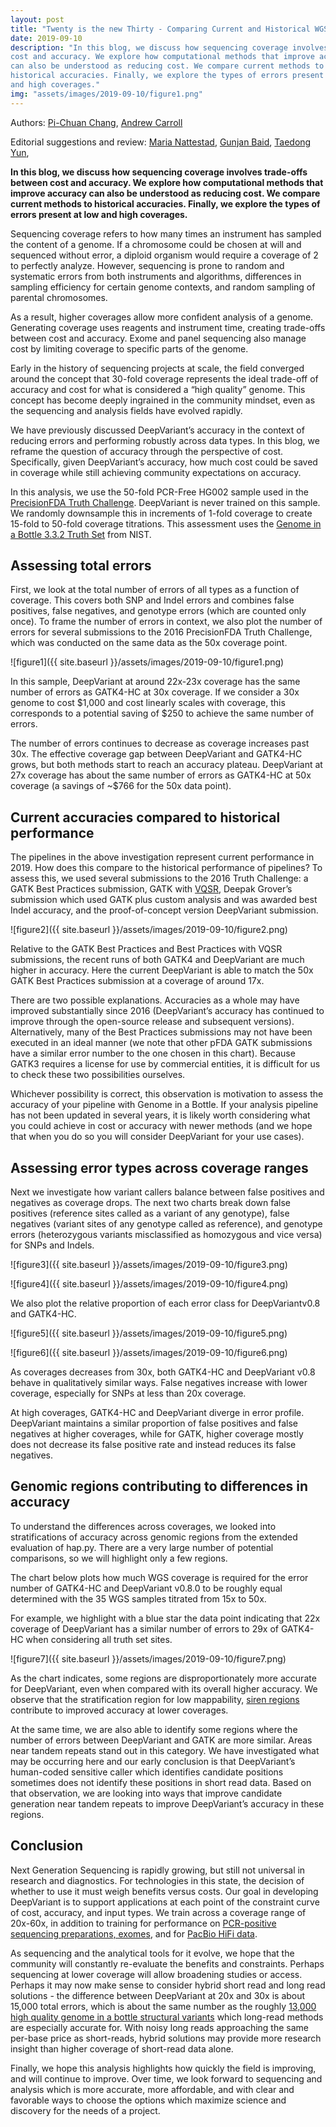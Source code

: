 ```yaml
---
layout: post
title: "Twenty is the new Thirty - Comparing Current and Historical WGS Accuracy Across Coverage"
date: 2019-09-10
description: "In this blog, we discuss how sequencing coverage involves trade-offs between
cost and accuracy. We explore how computational methods that improve accuracy
can also be understood as reducing cost. We compare current methods to
historical accuracies. Finally, we explore the types of errors present at low
and high coverages."
img: "assets/images/2019-09-10/figure1.png"
---
```


Authors:
[Pi-Chuan Chang](https://ai.google/research/people/author39216),
[Andrew Carroll](https://www.researchgate.net/profile/Andrew_Carroll6)

Editorial suggestions and review:
[Maria Nattestad](https://scholar.google.com/citations?user=zuw2scAAAAAJ&hl=en&oi=ao),
[Gunjan Baid](https://ai.google/research/people/GunjanBaid),
[Taedong Yun](https://scholar.google.com/citations?user=KljLQpUAAAAJ&hl=en),

**In this blog, we discuss how sequencing coverage involves trade-offs between
cost and accuracy. We explore how computational methods that improve accuracy
can also be understood as reducing cost. We compare current methods to
historical accuracies. Finally, we explore the types of errors present at low
and high coverages.**

Sequencing coverage refers to how many times an instrument has sampled the
content of a genome. If a chromosome could be chosen at will and sequenced
without error, a diploid organism would require a coverage of 2 to perfectly
analyze. However, sequencing is prone to random and systematic errors from both
instruments and algorithms, differences in sampling efficiency for certain
genome contexts, and random sampling of parental chromosomes.

As a result, higher coverages allow more confident analysis of a genome.
Generating coverage uses reagents and instrument time, creating trade-offs
between cost and accuracy. Exome and panel sequencing also manage cost by
limiting coverage to specific parts of the genome.

Early in the history of sequencing projects at scale, the field converged around
the concept that 30-fold coverage represents the ideal trade-off of accuracy and
cost for what is considered a “high quality” genome. This concept has become
deeply ingrained in the community mindset, even as the sequencing and analysis
fields have evolved rapidly.

We have previously discussed DeepVariant’s accuracy in the context of reducing
errors and performing robustly across data types. In this blog, we reframe the
question of accuracy through the perspective of cost. Specifically, given
DeepVariant’s accuracy, how much cost could be saved in coverage while still
achieving community expectations on accuracy.

In this analysis, we use the 50-fold PCR-Free HG002 sample used in the
[PrecisionFDA Truth Challenge](https://precision.fda.gov/challenges/truth/results).
DeepVariant is never trained on this sample. We randomly downsample this in
increments of 1-fold coverage to create 15-fold to 50-fold coverage titrations.
This assessment uses the
[Genome in a Bottle 3.3.2 Truth Set](https://jimb.stanford.edu/giab) from NIST.

## Assessing total errors

First, we look at the total number of errors of all types as a function of
coverage. This covers both SNP and Indel errors and combines false positives,
false negatives, and genotype errors (which are counted only once). To frame the
number of errors in context, we also plot the number of errors for several
submissions to the 2016 PrecisionFDA Truth Challenge, which was conducted on the
same data as the 50x coverage point.

![figure1]({{ site.baseurl }}/assets/images/2019-09-10/figure1.png)

In this sample, DeepVariant at around 22x-23x coverage has the same number of
errors as GATK4-HC at 30x coverage. If we consider a 30x genome to cost $1,000
and cost linearly scales with coverage, this corresponds to a potential saving
of $250 to achieve the same number of errors.

The number of errors continues to decrease as coverage increases past 30x. The
effective coverage gap between DeepVariant and GATK4-HC grows, but both methods
start to reach an accuracy plateau. DeepVariant at 27x coverage has about the
same number of errors as GATK4-HC at 50x coverage (a savings of ~$766 for the
50x data point).

## Current accuracies compared to historical performance

The pipelines in the above investigation represent current performance in 2019.
How does this compare to the historical performance of pipelines? To assess
this, we used several submissions to the 2016 Truth Challenge: a GATK Best
Practices submission, GATK with
[VQSR](https://software.broadinstitute.org/gatk/documentation/article?id=11084),
Deepak Grover’s submission which used GATK plus custom analysis and was awarded
best Indel accuracy, and the proof-of-concept version DeepVariant submission.

![figure2]({{ site.baseurl }}/assets/images/2019-09-10/figure2.png)

Relative to the GATK Best Practices and Best Practices with VQSR submissions,
the recent runs of both GATK4 and DeepVariant are much higher in accuracy. Here
the current DeepVariant is able to match the 50x GATK Best Practices submission
at a coverage of around 17x.

There are two possible explanations. Accuracies as a whole may have improved
substantially since 2016 (DeepVariant’s accuracy has continued to improve
through the open-source release and subsequent versions). Alternatively, many of
the Best Practices submissions may not have been executed in an ideal manner (we
note that other pFDA GATK submissions have a similar error number to the one
chosen in this chart). Because GATK3 requires a license for use by commercial
entities, it is difficult for us to check these two possibilities ourselves.

Whichever possibility is correct, this observation is motivation to assess the
accuracy of your pipeline with Genome in a Bottle. If your analysis pipeline has
not been updated in several years, it is likely worth considering what you could
achieve in cost or accuracy with newer methods (and we hope that when you do so
you will consider DeepVariant for your use cases).

## Assessing error types across coverage ranges

Next we investigate how variant callers balance between false positives and
negatives as coverage drops. The next two charts break down false positives
(reference sites called as a variant of any genotype), false negatives (variant
sites of any genotype called as reference), and genotype errors (heterozygous
variants misclassified as homozygous and vice versa) for SNPs and Indels.

![figure3]({{ site.baseurl }}/assets/images/2019-09-10/figure3.png)

![figure4]({{ site.baseurl }}/assets/images/2019-09-10/figure4.png)

We also plot the relative proportion of each error class for DeepVariantv0.8 and
GATK4-HC.

![figure5]({{ site.baseurl }}/assets/images/2019-09-10/figure5.png)

![figure6]({{ site.baseurl }}/assets/images/2019-09-10/figure6.png)

As coverages decreases from 30x, both GATK4-HC and DeepVariant v0.8 behave in
qualitatively similar ways. False negatives increase with lower coverage,
especially for SNPs at less than 20x coverage.

At high coverages, GATK4-HC and DeepVariant diverge in error profile.
DeepVariant maintains a similar proportion of false positives and false
negatives at higher coverages, while for GATK, higher coverage mostly does not
decrease its false positive rate and instead reduces its false negatives.

## Genomic regions contributing to differences in accuracy

To understand the differences across coverages, we looked into stratifications
of accuracy across genomic regions from the extended evaluation of hap.py. There
are a very large number of potential comparisons, so we will highlight only a
few regions.

The chart below plots how much WGS coverage is required for the error number of
GATK4-HC and DeepVariant v0.8.0 to be roughly equal determined with the 35 WGS
samples titrated from 15x to 50x.

For example, we highlight with a blue star the data point indicating that 22x
coverage of DeepVariant has a similar number of errors to 29x of GATK4-HC when
considering all truth set sites.

![figure7]({{ site.baseurl }}/assets/images/2019-09-10/figure7.png)

As the chart indicates, some regions are disproportionately more accurate for
DeepVariant, even when compared with its overall higher accuracy. We observe
that the stratification region for low mappability,
[siren regions](https://www2.eecs.berkeley.edu/Pubs/TechRpts/2015/EECS-2015-159.html)
contribute to improved accuracy at lower coverages.

At the same time, we are also able to identify some regions where the number of
errors between DeepVariant and GATK are more similar. Areas near tandem repeats
stand out in this category. We have investigated what may be occurring here and
our early conclusion is that DeepVariant’s human-coded sensitive caller which
identifies candidate positions sometimes does not identify these positions in
short read data. Based on that observation, we are looking into ways that
improve candidate generation near tandem repeats to improve DeepVariant’s
accuracy in these regions.

## Conclusion

Next Generation Sequencing is rapidly growing, but still not universal in
research and diagnostics. For technologies in this state, the decision of
whether to use it must weigh benefits versus costs. Our goal in developing
DeepVariant is to support applications at each point of the constraint curve of
cost, accuracy, and input types. We train across a coverage range of 20x-60x, in
addition to training for performance on
[PCR-positive sequencing preparations, exomes](https://ai.googleblog.com/2018/04/deepvariant-accuracy-improvements-for.html),
and for [PacBio HiFi data](https://www.nature.com/articles/s41587-019-0217-9).

As sequencing and the analytical tools for it evolve, we hope that the community
will constantly re-evaluate the benefits and constraints. Perhaps sequencing at
lower coverage will allow broadening studies or access. Perhaps it may now make
sense to consider hybrid short read and long read solutions - the difference
between DeepVariant at 20x and 30x is about 15,000 total errors, which is about
the same number as the roughly
[13,000 high quality genome in a bottle structural variants](https://www.biorxiv.org/content/10.1101/664623v1)
which long-read methods are especially accurate for. With noisy long reads
approaching the same per-base price as short-reads, hybrid solutions may provide
more research insight than higher coverage of short-read data alone.

Finally, we hope this analysis highlights how quickly the field is improving,
and will continue to improve. Over time, we look forward to sequencing and
analysis which is more accurate, more affordable, and with clear and favorable
ways to choose the options which maximize science and discovery for the needs of
a project.
